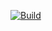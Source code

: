 
[![Build](https://github.com/kbeaugrand/iotedge-lorawan-watecco-decoder/actions/workflows/ci.yml/badge.svg?branch=master)](https://github.com/kbeaugrand/iotedge-lorawan-watecco-decoder/actions/workflows/ci.yml)
